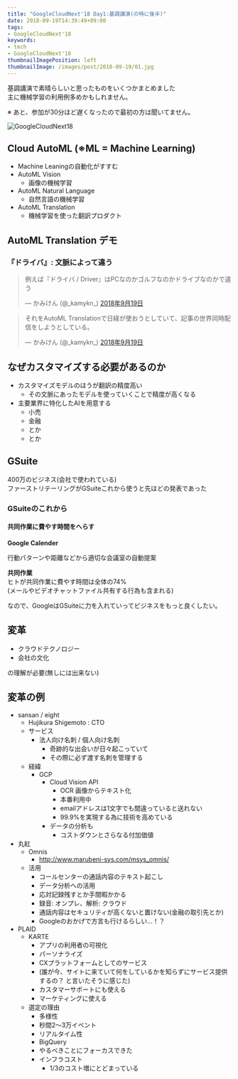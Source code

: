 ```yaml
---
title: "GoogleCloudNext'18 Day1:基調講演(の特に後半)"
date: 2018-09-19T14:39:49+09:00
tags:
- GoogleCloudNext'18
keywords:
- tech
- GoogleCloudNext'18
thumbnailImagePosition: left
thumbnailImage: /images/post/2018-09-19/01.jpg
---
```


基調講演で素晴らしいと思ったものをいくつかまとめました  
主に機械学習の利用例多めかもしれません。


<!--more-->

※ あと、参加が30分ほど遅くなったので最初の方は聞いてません。

![GoogleCloudNext18](/images/post/2018-09-19/01.jpg "GoogleCloudNext18")

## Cloud AutoML (※ML = Machine Learning)
- Machine Leaningの自動化がすすむ
- AutoML Vision
    - 画像の機械学習
- AutoML Natural Language
  - 自然言語の機械学習
- AutoML Translation
  - 機械学習を使った翻訳プロダクト

## AutoML Translation デモ
### 『ドライバ』: 文脈によって違う
 <blockquote class="twitter-tweet" data-lang="ja"><p lang="ja" dir="ltr">例えば『ドライバ / Driver』はPCなのかゴルフなのかドライブなのかで違う</p>&mdash; かみけん (@_kamykn_) <a href="https://twitter.com/_kamykn_/status/1042232477920555009?ref_src=twsrc%5Etfw">2018年9月19日</a></blockquote>
<script async src="https://platform.twitter.com/widgets.js" charset="utf-8"></script>

<blockquote class="twitter-tweet" data-lang="ja"><p lang="ja" dir="ltr">それをAutoML Translationで日経が使おうとしていて、記事の世界同時配信をしようとしている。</p>&mdash; かみけん (@_kamykn_) <a href="https://twitter.com/_kamykn_/status/1042233150724685824?ref_src=twsrc%5Etfw">2018年9月19日</a></blockquote>
<script async src="https://platform.twitter.com/widgets.js" charset="utf-8"></script>

## なぜカスタマイズする必要があるのか
- カスタマイズモデルのほうが翻訳の精度高い
  - その文脈にあったモデルを使っていくことで精度が高くなる
- 主要業界に特化したAIを用意する
  - 小売
  - 金融
  - とか
  - とか

## GSuite

400万のビジネス(会社で使われている)  
ファーストリテーリングがGSuiteこれから使うと先ほどの発表であった  

### GSuiteのこれから
#### 共同作業に費やす時間をへらす
**Google Calender**  

行動パターンや距離などから適切な会議室の自動提案  

**共同作業**  
ヒトが共同作業に費やす時間は全体の74%  
(メールやビデオチャットファイル共有する行為も含まれる)  

なので、GoogleはGSuiteに力を入れていってビジネスをもっと良くしたい。  

## 変革
- クラウドテクノロジー
- 会社の文化

の理解が必要(無しには出来ない)

## 変革の例
- sansan / eight
    - Hujikura Shigemoto : CTO
    - サービス
   	    - 法人向け名刺 / 個人向け名刺
            - 奇跡的な出会いが日々起こっていて
            - その際に必ず渡す名刺を管理する
   - 経緯
   	    - GCP
            - Cloud Vision API
                - OCR 画像からテキスト化
                - 本番利用中
                - emailアドレスは1文字でも間違っていると送れない
                - 99.9%を実現する為に技術を高めている
           - データの分析も
                - コストダウンとさらなる付加価値
- 丸紅
    - Omnis
        - http://www.marubeni-sys.com/msys_omnis/
    - 活用
        - コールセンターの通話内容のテキスト起こし
        - データ分析への活用
        - 応対記録残すとか手間暇かかる
        - 録音: オンプレ、解析: クラウド
        - 通話内容はセキュリティが高くないと置けない(金融の取引先とか)
        - Googleのおかげで方言も行けるらしい…！？
- PLAID
    - KARTE
        - アプリの利用者の可視化
        - パーソナライズ
        - CXプラットフォームとしてのサービス
        - (誰が今、サイトに来ていて何をしているかを知らずにサービス提供するの？ と言いたそうに感じた)
        - カスタマーサポートにも使える
        - マーケティングに使える
    - 選定の理由
        - 多様性
        - 秒間2〜3万イベント
        - リアルタイム性
        - BigQuery
        - やるべきことにフォーカスできた
        - インフラコスト
            - 1/3のコスト増にとどまっている

